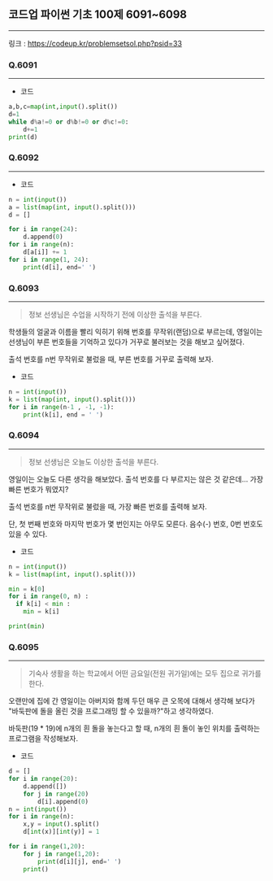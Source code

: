 ## 코드업 파이썬 기초 100제 6091~6098
-------
링크 : https://codeup.kr/problemsetsol.php?psid=33

### Q.6091
----
* 코드
```py 
a,b,c=map(int,input().split())
d=1
while d%a!=0 or d%b!=0 or d%c!=0:
    d+=1
print(d)
```

### Q.6092
----
* 코드
```py
n = int(input())
a = list(map(int, input().split()))
d = []

for i in range(24):
    d.append(0)
for i in range(n):
    d[a[i]] += 1
for i in range(1, 24):
    print(d[i], end=' ')
```
### Q.6093
----
>정보 선생님은 수업을 시작하기 전에 이상한 출석을 부른다.

학생들의 얼굴과 이름을 빨리 익히기 위해 번호를 무작위(랜덤)으로 부르는데,
영일이는 선생님이 부른 번호들을 기억하고 있다가 거꾸로 불러보는 것을 해보고 싶어졌다.

출석 번호를 n번 무작위로 불렀을 때, 부른 번호를 거꾸로 출력해 보자.

* 코드 
```py
n = int(input())
k = list(map(int, input().split()))
for i in range(n-1 , -1, -1):
    print(k[i], end = ' ')
```
### Q.6094
----
>정보 선생님은 오늘도 이상한 출석을 부른다.

영일이는 오늘도 다른 생각을 해보았다.
출석 번호를 다 부르지는 않은 것 같은데... 가장 빠른 번호가 뭐였지?

출석 번호를 n번 무작위로 불렀을 때, 가장 빠른 번호를 출력해 보자.

단, 
첫 번째 번호와 마지막 번호가 몇 번인지는 아무도 모른다.
음수(-) 번호, 0번 번호도 있을 수 있다.

* 코드 
```py
n = int(input())
k = list(map(int, input().split()))

min = k[0]
for i in range(0, n) :
  if k[i] < min :
    min = k[i]

print(min)
```

### Q.6095
----
>기숙사 생활을 하는 학교에서 어떤 금요일(전원 귀가일)에는 모두 집으로 귀가를 한다.

오랜만에 집에 간 영일이는 아버지와 함께 두던 매우 큰 오목에 대해서 생각해 보다가
"바둑판에 돌을 올린 것을 프로그래밍 할 수 있을까?"하고 생각하였다.

바둑판(19 * 19)에 n개의 흰 돌을 놓는다고 할 때,
n개의 흰 돌이 놓인 위치를 출력하는 프로그램을 작성해보자.

* 코드 
```py
d = []
for i in range(20):
    d.append([])
    for j in range(20)
        d[i].append(0)
n = int(input())
for i in range(n):
    x,y = input().split()
    d[int(x)][int(y)] = 1

for i in range(1,20):
    for j in range(1,20):
        print(d[i][j], end=' ')
    print()
```